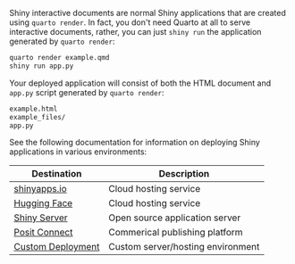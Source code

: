 Shiny interactive documents are normal Shiny applications that are created using `quarto render`. In fact, you don't need Quarto at all to serve interactive documents, rather, you can just `shiny run` the application generated by `quarto render`:

``` {.bash filename="Terminal"}
quarto render example.qmd
shiny run app.py
```

Your deployed application will consist of both the HTML document and `app.py` script generated by `quarto render`:

``` bash
example.html
example_files/
app.py
```

See the following documentation for information on deploying Shiny applications in various environments:

| Destination                                                                                           | Description                       |
|----------------------------------|--------------------------------------|
| [shinyapps.io](https://docs.posit.co/shinyapps.io/getting-started.html#working-with-shiny-for-python) | Cloud hosting service             |
| [Hugging Face](https://huggingface.co/docs/hub/spaces-sdks-docker-shiny#shiny-for-python)             | Cloud hosting service             |
| [Shiny Server](https://shiny.posit.co/py/docs/deploy.html#deploy-to-shiny-server-open-source)         | Open source application server    |
| [Posit Connect](https://shiny.posit.co/py/docs/deploy.html#deploy-to-posit-connect-commercial)        | Commerical publishing platform    |
| [Custom Deployment](https://shiny.posit.co/py/docs/deploy.html#other-hosting-options)                 | Custom server/hosting environment |
